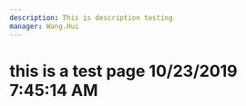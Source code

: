 ```yaml
---
description: This is description testing
manager: Wang.Hui
---
```

# this is a test page 10/23/2019 7:45:14 AM